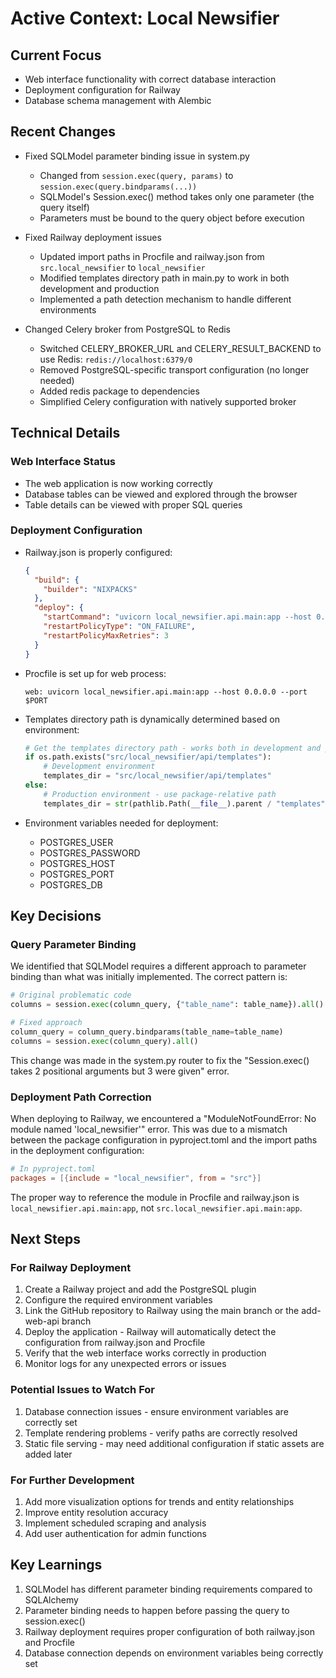 # Active Context: Local Newsifier

## Current Focus
- Web interface functionality with correct database interaction
- Deployment configuration for Railway
- Database schema management with Alembic

## Recent Changes
- Fixed SQLModel parameter binding issue in system.py
  - Changed from `session.exec(query, params)` to `session.exec(query.bindparams(...))`
  - SQLModel's Session.exec() method takes only one parameter (the query itself)
  - Parameters must be bound to the query object before execution

- Fixed Railway deployment issues
  - Updated import paths in Procfile and railway.json from `src.local_newsifier` to `local_newsifier`
  - Modified templates directory path in main.py to work in both development and production
  - Implemented a path detection mechanism to handle different environments

- Changed Celery broker from PostgreSQL to Redis
  - Switched CELERY_BROKER_URL and CELERY_RESULT_BACKEND to use Redis: `redis://localhost:6379/0`
  - Removed PostgreSQL-specific transport configuration (no longer needed)
  - Added redis package to dependencies
  - Simplified Celery configuration with natively supported broker

## Technical Details

### Web Interface Status
- The web application is now working correctly
- Database tables can be viewed and explored through the browser
- Table details can be viewed with proper SQL queries

### Deployment Configuration
- Railway.json is properly configured:
  ```json
  {
    "build": {
      "builder": "NIXPACKS"
    },
    "deploy": {
      "startCommand": "uvicorn local_newsifier.api.main:app --host 0.0.0.0 --port $PORT",
      "restartPolicyType": "ON_FAILURE",
      "restartPolicyMaxRetries": 3
    }
  }
  ```

- Procfile is set up for web process:
  ```
  web: uvicorn local_newsifier.api.main:app --host 0.0.0.0 --port $PORT
  ```

- Templates directory path is dynamically determined based on environment:
  ```python
  # Get the templates directory path - works both in development and production
  if os.path.exists("src/local_newsifier/api/templates"):
      # Development environment
      templates_dir = "src/local_newsifier/api/templates"
  else:
      # Production environment - use package-relative path
      templates_dir = str(pathlib.Path(__file__).parent / "templates")
  ```

- Environment variables needed for deployment:
  - POSTGRES_USER
  - POSTGRES_PASSWORD
  - POSTGRES_HOST
  - POSTGRES_PORT
  - POSTGRES_DB

## Key Decisions

### Query Parameter Binding
We identified that SQLModel requires a different approach to parameter binding than what was initially implemented. The correct pattern is:

```python
# Original problematic code
columns = session.exec(column_query, {"table_name": table_name}).all()

# Fixed approach
column_query = column_query.bindparams(table_name=table_name)
columns = session.exec(column_query).all()
```

This change was made in the system.py router to fix the "Session.exec() takes 2 positional arguments but 3 were given" error.

### Deployment Path Correction
When deploying to Railway, we encountered a "ModuleNotFoundError: No module named 'local_newsifier'" error. This was due to a mismatch between the package configuration in pyproject.toml and the import paths in the deployment configuration:

```toml
# In pyproject.toml
packages = [{include = "local_newsifier", from = "src"}]
```

The proper way to reference the module in Procfile and railway.json is `local_newsifier.api.main:app`, not `src.local_newsifier.api.main:app`.

## Next Steps

### For Railway Deployment
1. Create a Railway project and add the PostgreSQL plugin
2. Configure the required environment variables
3. Link the GitHub repository to Railway using the main branch or the add-web-api branch
4. Deploy the application - Railway will automatically detect the configuration from railway.json and Procfile
5. Verify that the web interface works correctly in production
6. Monitor logs for any unexpected errors or issues

### Potential Issues to Watch For
1. Database connection issues - ensure environment variables are correctly set
2. Template rendering problems - verify paths are correctly resolved
3. Static file serving - may need additional configuration if static assets are added later

### For Further Development
1. Add more visualization options for trends and entity relationships
2. Improve entity resolution accuracy
3. Implement scheduled scraping and analysis
4. Add user authentication for admin functions

## Key Learnings
1. SQLModel has different parameter binding requirements compared to SQLAlchemy
2. Parameter binding needs to happen before passing the query to session.exec()
3. Railway deployment requires proper configuration of both railway.json and Procfile
4. Database connection depends on environment variables being correctly set
